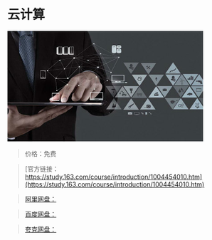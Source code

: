 # 云计算

![img](../../../assets/study163/free/9A2425903A525F34B9C134EA09D37A67.jpg)

> 价格：免费

> [官方链接：https://study.163.com/course/introduction/1004454010.htm](https://study.163.com/course/introduction/1004454010.htm)

> [阿里网盘：]()

> [百度网盘：]()

> [夸克网盘：]()
